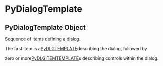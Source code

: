 # PyDialogTemplate

## PyDialogTemplate Object

Sequence of items defining a dialog. 

The first item is a[PyDLGTEMPLATE](#pydlgtemplate)describing the dialog, followed by 

zero or more[PyDLGITEMTEMPLATE](#pydlgitemtemplate)s describing controls within the dialog.